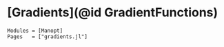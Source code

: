 # [Gradients](@id GradientFunctions)
```@autodocs
Modules = [Manopt]
Pages   = ["gradients.jl"]
```
